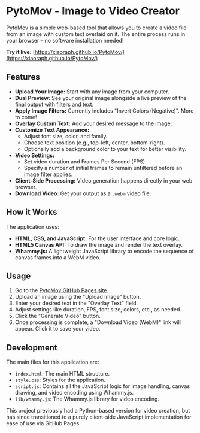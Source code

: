 # PytoMov - Image to Video Creator

PytoMov is a simple web-based tool that allows you to create a video file from an image with custom text overlaid on it. The entire process runs in your browser – no software installation needed!

**Try it live:** [https://xiaoraph.github.io/PytoMov/](https://xiaoraph.github.io/PytoMov/)

## Features

*   **Upload Your Image:** Start with any image from your computer.
*   **Dual Preview:** See your original image alongside a live preview of the final output with filters and text.
*   **Apply Image Filters:** Currently includes "Invert Colors (Negative)". More to come!
*   **Overlay Custom Text:** Add your desired message to the image.
*   **Customize Text Appearance:**
    *   Adjust font size, color, and family.
    *   Choose text position (e.g., top-left, center, bottom-right).
    *   Optionally add a background color to your text for better visibility.
*   **Video Settings:**
    *   Set video duration and Frames Per Second (FPS).
    *   Specify a number of initial frames to remain unfiltered before an image filter applies.
*   **Client-Side Processing:** Video generation happens directly in your web browser.
*   **Download Video:** Get your output as a `.webm` video file.

## How it Works

The application uses:

*   **HTML, CSS, and JavaScript:** For the user interface and core logic.
*   **HTML5 Canvas API:** To draw the image and render the text overlay.
*   **Whammy.js:** A lightweight JavaScript library to encode the sequence of canvas frames into a WebM video.

## Usage

1.  Go to the [PytoMov GitHub Pages site](https://xiaoraph.github.io/PytoMov/).
2.  Upload an image using the "Upload Image" button.
3.  Enter your desired text in the "Overlay Text" field.
4.  Adjust settings like duration, FPS, font size, colors, etc., as needed.
5.  Click the "Generate Video" button.
6.  Once processing is complete, a "Download Video (WebM)" link will appear. Click it to save your video.

## Development

The main files for this application are:

*   `index.html`: The main HTML structure.
*   `style.css`: Styles for the application.
*   `script.js`: Contains all the JavaScript logic for image handling, canvas drawing, and video encoding using Whammy.js.
*   `lib/whammy.js`: The Whammy.js library for video encoding.

This project previously had a Python-based version for video creation, but has since transitioned to a purely client-side JavaScript implementation for ease of use via GitHub Pages.